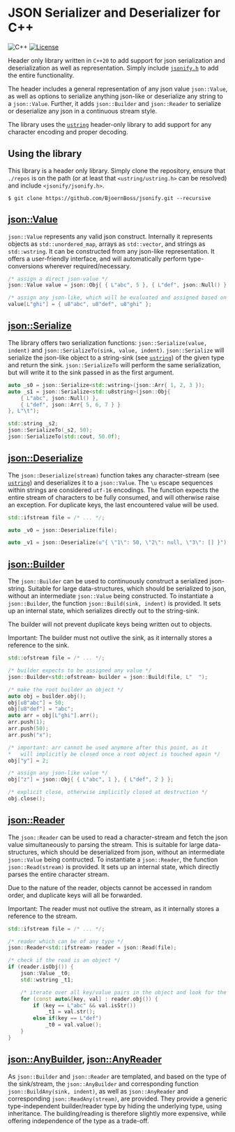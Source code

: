# JSON Serializer and Deserializer for C++
![C++](https://img.shields.io/badge/language-c%2B%2B20-blue?style=flat-square)
[![License](https://img.shields.io/badge/license-BSD--3--Clause-brightgreen?style=flat-square)](LICENSE.txt)

Header only library written in `C++20` to add support for json serialization and deserialization as well as representation. Simply include [`jsonify.h`](jsonify.h) to add the entire functionality.

The header includes a general representation of any json value `json::Value`, as well as options to serialize anything json-like or deserialize any string to a `json::Value`. Further, it adds `json::Builder` and `json::Reader` to serialize or deserialize any json in a continuous stream style.

The library uses the [`ustring`](https://github.com/BjoernBoss/ustring.git) header-only library to add support for any character encoding and proper decoding.

## Using the library
This library is a header only library. Simply clone the repository, ensure that `./repos` is on the path (or at least that `<ustring/ustring.h>` can be resolved) and include `<jsonify/jsonify.h>`.

    $ git clone https://github.com/BjoernBoss/jsonify.git --recursive

## [json::Value](json-value.h)

`json::Value` represents any valid json construct. Internally it represents objects as `std::unordered_map`, arrays as `std::vector`, and strings as `std::wstring`. It can be constructed from any json-like representation. It offers a user-friendly interface, and will automatically perform type-conversions wherever required/necessary.


```C++
/* assign a direct json-value */
json::Value value = json::Obj{ { L"abc", 5 }, { L"def", json::Null() } };

/* assign any json-like, which will be evaluated and assigned based on the type */
value[L"ghi"] = { u8"abc", u8"def", u8"ghi" };
```

## [json::Serialize](json-serialize.h)

The library offers two serialization functions: `json::Serialize(value, indent)` and `json::SerializeTo(sink, value, indent)`. `json::Serialize` will serialize the json-like object to a string-sink (see [`ustring`](https://github.com/BjoernBoss/ustring.git)) of the given type and return the sink. `json::SerializeTo` will perform the same serialization, but will write it to the sink passed in as the first argument.


```C++
auto _s0 = json::Serialize<std::wstring>(json::Arr{ 1, 2, 3 });
auto _s1 = json::Serialize<std::u8string>(json::Obj{
    { L"abc", json::Null() },
    { L"def", json::Arr{ 5, 6, 7 } }
}, L"\t");

std::string _s2;
json::SerializeTo(_s2, 50);
json::SerializeTo(std::cout, 50.0f);
```

## [json::Deserialize](json-deserialize.h)

The `json::Deserialize(stream)` function takes any character-stream (see [`ustring`](https://github.com/BjoernBoss/ustring.git)) and deserializes it to a `json::Value`. The `\u` escape sequences within strings are considered `utf-16` encodings. The function expects the entire stream of characters to be fully consumed, and will otherwise raise an exception. For duplicate keys, the last encountered value will be used.

```C++
std::ifstream file = /* ... */;

auto _v0 = json::Deserialize(file);

auto _v1 = json::Deserialize(u"{ \"1\": 50, \"2\": null, \"3\": [] }");
```

## [json::Builder](json-builder.h)

The `json::Builder` can be used to continuously construct a serialized json-string. Suitable for large data-structures, which should be serialized to json, without an intermediate `json::Value` being constructed. To instantiate a `json::Builder`, the function `json::Build(sink, indent)` is provided. It sets up an internal state, which serializes directly out to the string-sink.

The builder will not prevent duplicate keys being written out to objects.

Important: The builder must not outlive the sink, as it internally stores a reference to the sink.

```C++
std::ofstream file = /* ... */;

/* builder expects to be assigned any value */
json::Builder<std::ofstream> builder = json::Build(file, L"  ");

/* make the root builder an object */
auto obj = builder.obj();
obj[u8"abc"] = 50;
obj[u8"def"] = "abc";
auto arr = obj[L"ghi"].arr();
arr.push(1);
arr.push(50);
arr.push("x");

/* important: arr cannot be used anymore after this point, as it
*   will implicitly be closed once a root object is touched again */
obj["y"] = 2;

/* assign any json-like value */
obj["z"] = json::Obj{ { L"abc", 1 }, { L"def", 2 } };

/* explicit close, otherwise implicitly closed at destruction */
obj.close();
```

## [json::Reader](json-reader.h)

The `json::Reader` can be used to read a character-stream and fetch the json value simultaneously to parsing the stream. This is suitable for large data-structures, which should be deserialized from json, without an intermediate `json::Value` being contructed. To instantiate a `json::Reader`, the function `json::Read(stream)` is provided. It sets up an internal state, which directly parses the entire character stream.

Due to the nature of the reader, objects cannot be accessed in random order, and duplicate keys will all be forwarded.

Important: The reader must not outlive the stream, as it internally stores a reference to the stream.

```C++
std::ifstream file = /* ... */;

/* reader which can be of any type */
json::Reader<std::ifstream> reader = json::Read(file);

/* check if the read is an object */
if (reader.isObj()) {
    json::Value _t0;
    std::wstring _t1;

    /* iterate over all key/value pairs in the object and look for the expected keys */
    for (const auto&[key, val] : reader.obj()) {
        if (key == L"abc" && val.isStr())
            _t1 = val.str();
        else if(key == L"def")
            _t0 = val.value();
    }
}
```

## [json::AnyBuilder](json-builder.h), [json::AnyReader](json-reader.h)

As `json::Builder` and `json::Reader` are templated, and based on the type of the sink/stream, the `json::AnyBuilder` and corresponding function `json::BuildAny(sink, indent)`, as well as `json::AnyReader` and corresponding `json::ReadAny(stream)`, are provided. They provide a generic type-independent builder/reader type by hiding the underlying type, using inheritance. The building/reading is therefore slightly more expensive, while offering independence of the type as a trade-off.
